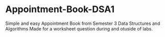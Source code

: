 # Appointment-Book-DSA1
Simple and easy Appointment Book from Semester 3 Data Structures and Algorithms
Made for a worksheet question during and otuside of labs.
